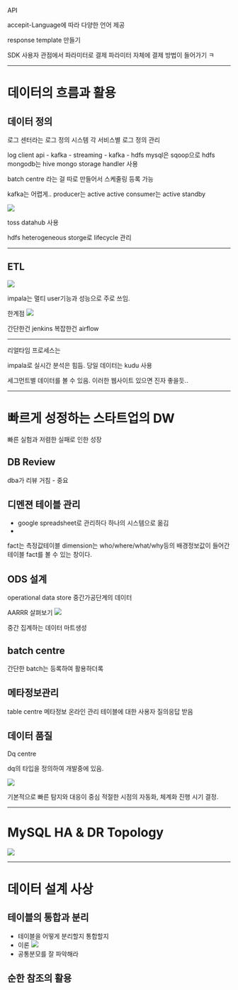 API 

accepit-Language에 따라 다양한 언어 제공

response template 만들기

SDK 사용자 관점에서 파라미터로 결제 파라미터 자체에 결제 방법이 들어가기
ㅋ

----

# 데이터의 흐름과 활용

## 데이터 정의

로그 센터라는 로그 정의 시스템
각 서비스별 로그 정의 관리

log client api - kafka - streaming - kafka - hdfs
mysql은 sqoop으로 hdfs
mongodb는 hive mongo storage handler 사용

batch centre 라는 걸 따로 만들어서 스케줄링 등록 가능

kafka는 어렵게.. 
producer는 active active
consumer는 active standby

![](2021-05-25-22-29-32.png)


toss datahub 사용

hdfs heterogeneous storge로 lifecycle 관리

---

## ETL

![](2021-05-25-22-32-05.png)

impala는 멀티 user기능과 성능으로 주로 쓰임.

한계점
![](2021-05-25-22-34-09.png)


간단한건 jenkins
복잡한건 airflow

---

리얼타임 프로세스는

impala로 실시간 분석은 힘듬. 당일 데이터는 kudu 사용

세그먼트별 데이터를 볼 수 있음.
이러한 웹사이트 있으면 진자 좋을듯..


---

# 빠르게 성정하는 스타트업의 DW

빠른 실험과 저렴한 실패로 인한 성장

## DB Review

dba가 리뷰 거침 - 중요

## 디멘젼 테이블 관리

- google spreadsheet로 관리하다 하나의 시스템으로 옮김
-


fact는 측정값테이블
dimension는 who/where/what/why등의 배경정보값이 들어간 테이블
fact를 볼 수 있는 창이다.

## ODS 설계 

operational data store
중간가공단계의 데이터

AARRR 살펴보기
![](2021-05-25-23-10-43.png)

중간 집계하는 데이터 마트생성

## batch centre

간단한 batch는 등록하여 활용하더록

## 메타정보관리

table centre
메타정보 온라인 관리
테이블에 대한 사용자 질의응답 받음

## 데이터 품질

Dq centre

dq의 타입을 정의하여 개발중에 있음.

![](2021-05-25-23-19-53.png)

기본적으로 빠른 탐지와 대응이 중심
적절한 시점의 자동화, 체계화 진행 시기 결정.

---

# MySQL HA & DR Topology
![](2021-05-25-23-41-02.png)

---

# 데이터 설계 사상

## 테이블의 통합과 분리
- 테이블을 어떻게 분리할지 통합할지
- 이론
![](2021-05-25-23-56-55.png)
- 공통분모를 잘 파악해라


## 순한 참조의 활용